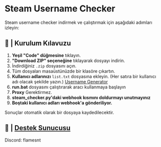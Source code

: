 # Steam Username Checker

Steam username checker indirmek ve çalıştırmak için aşağıdaki adımları izleyin:

## 📝 | Kurulum Kılavuzu

1. **Yeşil "Code" düğmesine** tıklayın.  
2. **"Download ZIP" seçeneğine** tıklayarak dosyayı indirin.  
3. İndirdiğiniz `.zip` dosyasını açın.  
4. Tüm dosyaları masaüstünüzde bir klasöre çıkartın.  
5. **Kullanıcı adlarınızı** `list.txt` dosyasına ekleyin. (Her satıra bir kullanıcı adı olacak şekilde yazın.) [Username Generator](https://github.com/flamexr/username-generator)  
6. **run.bat** dosyasını çalıştırarak aracı kullanmaya başlayın
7. **Proxy** Gerektirmez.
8. **steam_checker.py'daki webhook kısmını doldurmayı unutmayınız**
9. **Boştaki kullanıcı adları webhook'a gönderiliyor.**

Sonuçlar otomatik olarak bir dosyaya kaydedilecektir.

## 📝 | [Destek Sunucusu](https://discord.gg/josreen)

Discord: flamesnt